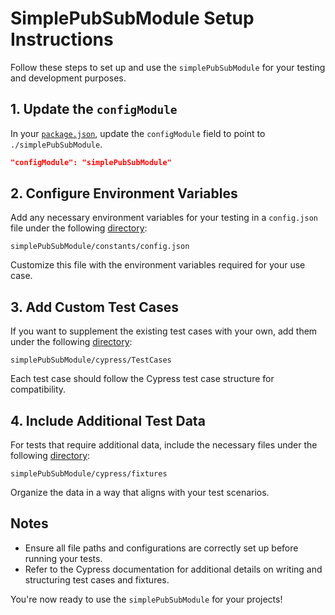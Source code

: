 # SimplePubSubModule Setup Instructions

Follow these steps to set up and use the `simplePubSubModule` for your testing and development purposes.

## 1. Update the `configModule`

In your [`package.json`](../package.json), update the `configModule` field to point to `./simplePubSubModule`.

```json
"configModule": "simplePubSubModule"
```

## 2. Configure Environment Variables

Add any necessary environment variables for your testing in a `config.json` file under the following [directory](./constants):

```
simplePubSubModule/constants/config.json
```

Customize this file with the environment variables required for your use case.

## 3. Add Custom Test Cases

If you want to supplement the existing test cases with your own, add them under the following [directory](./cypress):

```
simplePubSubModule/cypress/TestCases
```

Each test case should follow the Cypress test case structure for compatibility.

## 4. Include Additional Test Data

For tests that require additional data, include the necessary files under the following [directory](./cypress):

```
simplePubSubModule/cypress/fixtures
```

Organize the data in a way that aligns with your test scenarios.

## Notes
- Ensure all file paths and configurations are correctly set up before running your tests.
- Refer to the Cypress documentation for additional details on writing and structuring test cases and fixtures.

You're now ready to use the `simplePubSubModule` for your projects!
